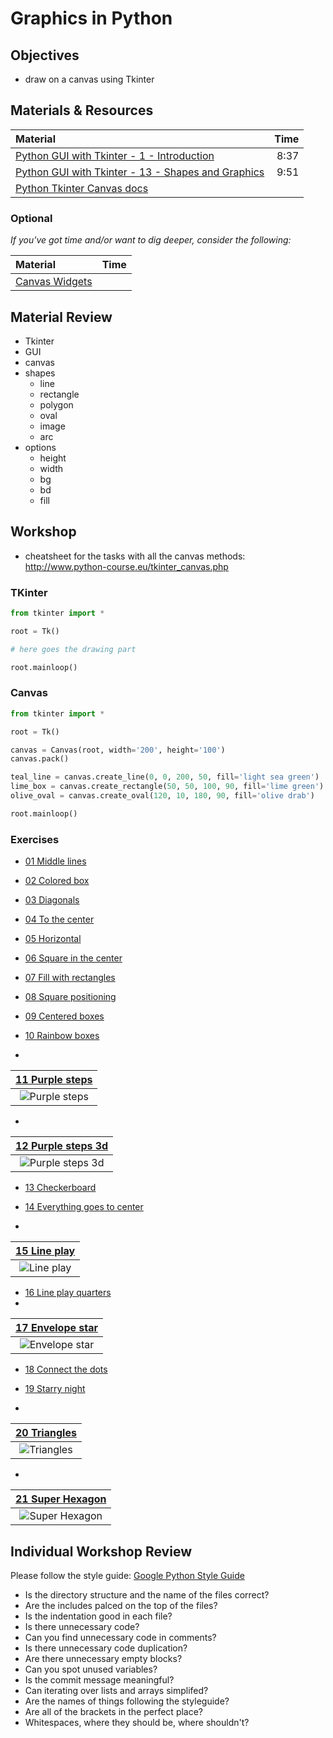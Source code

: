 # Graphics in Python

## Objectives
* draw on a canvas using Tkinter

## Materials & Resources
| Material | Time |
|:---------|-----:|
| [Python GUI with Tkinter - 1 - Introduction](https://www.youtube.com/watch?v=RJB1Ek2Ko_Y&index=1&list=PL6gx4Cwl9DGBwibXFtPtflztSNPGuIB_d) | 8:37 |
| [Python GUI with Tkinter - 13 - Shapes and Graphics](https://www.youtube.com/watch?v=O12aT42okYE&list=PL6gx4Cwl9DGBwibXFtPtflztSNPGuIB_d&index=13) | 9:51 |
| [Python Tkinter Canvas docs](http://www.tutorialspoint.com/python/tk_canvas.htm) | |

### Optional
*If you've got time and/or want to dig deeper, consider the following:*

| Material | Time |
|:---------|-----:|
| [Canvas Widgets](http://www.python-course.eu/tkinter_canvas.php) | |

## Material Review
 - Tkinter
 - GUI
 - canvas
 - shapes
    - line
    - rectangle
    - polygon
    - oval
    - image
    - arc
 - options
    - height
    - width
    - bg
    - bd
    - fill

## Workshop
* cheatsheet for the tasks with all the canvas methods: http://www.python-course.eu/tkinter_canvas.php

### TKinter
```python
from tkinter import *

root = Tk()

# here goes the drawing part

root.mainloop()

```

### Canvas
```python
from tkinter import *

root = Tk()

canvas = Canvas(root, width='200', height='100')
canvas.pack()

teal_line = canvas.create_line(0, 0, 200, 50, fill='light sea green')
lime_box = canvas.create_rectangle(50, 50, 100, 90, fill='lime green')
olive_oval = canvas.create_oval(120, 10, 180, 90, fill='olive drab')

root.mainloop()
```

### Exercises

- [01 Middle lines](line-in-the-middle/line-in-the-middle.py)
- [02 Colored box](colored-box/colored-box.py)
- [03 Diagonals](diagonals/diagonals.py)
- [04 To the center](go-to-center/go-to-center.py)
- [05 Horizontal](horizontal-lines/horizontal-lines.py)


- [06 Square in the center](centered-square/centered-square.py)
- [07 Fill with rectangles](four-rectangles/four-rectangles.py)
- [08 Square positioning](position-square/position-square.py)
- [09 Centered boxes](center-box-function/center-box-function.py)
- [10 Rainbow boxes](rainbow-box-function/rainbow-box-function.py)


-
| [11 Purple steps](purple-steps/purple-steps.py) |
|:--------------:|
| ![Purple steps](purple-steps/r3.png) |
-
| [12 Purple steps 3d](purple-steps-3d/purple-steps-3d.py) |
|:--------------:|
| ![Purple steps 3d](purple-steps-3d/r4.png) |

- [13 Checkerboard](checkerboard/checkerboard.py)
- [14 Everything goes to center](function-to-center/function-to-center.py)

-
| [15 Line play](line-play/line-play.py) |
|:--------------:|
| ![Line play](line-play/r1.png) |

- [16 Line play quarters](line-play-quarters/line-play-quarters.py)
-
| [17 Envelope star](envelope-star/envelope-star.py) |
|:--------------:|
| ![Envelope star](envelope-star/r2.png) |

- [18 Connect the dots](connect-the-dots/connect-the-dots.py)
- [19 Starry night](starry-night/starry-night.py)

-
| [20 Triangles](triangles/triangles.py) |
|:--------------:|
| ![Triangles](triangles/r5.png) |

-
| [21 Super Hexagon](super-hexagon/super-hexagon.py) |
|:--------------:|
| ![Super Hexagon](super-hexagon/r6.gif) |



## Individual Workshop Review
Please follow the style guide: [Google Python Style Guide](https://google.github.io/styleguide/pyguide.html)

- Is the directory structure and the name of the files correct?
- Are the includes palced on the top of the files?
- Is the indentation good in each file?
- Is there unnecessary code?
- Can you find unnecessary code in comments?
- Is there unnecessary code duplication?
- Are there unnecessary empty blocks?
- Can you spot unused variables?
- Is the commit message meaningful?
- Can iterating over lists and arrays simplifed?
- Are the names of things following the styleguide?
- Are all of the brackets in the perfect place?
- Whitespaces, where they should be, where shouldn't?
